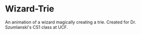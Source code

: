 # Wizard-Trie
An animation of a wizard magically creating a trie. Created for Dr. Szumlanski's CS1 class at UCF.
